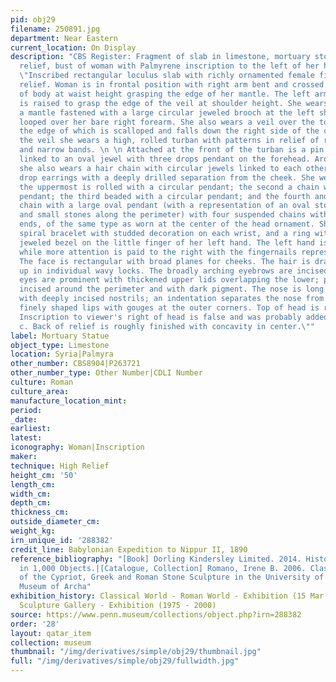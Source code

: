 ```yaml
---
pid: obj29
filename: 250891.jpg
department: Near Eastern
current_location: On Display
description: "CBS Register: Fragment of slab in limestone, mortuary stone. In high
  relief, bust of woman with Palmyrene inscription to the left of her head.\n \n Romano:
  \"Inscribed rectangular loculus slab with richly ornamented female figure in high
  relief. Woman is in frontal position with right arm bent and crossed over in front
  of body at waist height grasping the edge of her mantle. The left arm is bent and
  is raised to grasp the edge of the veil at shoulder height. She wears a tunic with
  a mantle fastened with a large circular jeweled brooch at the left shoulder and
  looped over her bare right forearm. She also wears a veil over the top of her head,
  the edge of which is scalloped and falls down the right side of the chest. Beneath
  the veil she wears a high, rolled turban with patterns in relief of rosettes, dots
  and narrow bands. \n \n Attached at the front of the turban is a pin with a rectangle
  linked to an oval jewel with three drops pendant on the forehead. Around her head
  she also wears a hair chain with circular jewels linked to each other. She wears
  drop earrings with a deeply drilled separation from the cheek. She wears four necklaces:
  the uppermost is rolled with a circular pendant; the second a chain with a circular
  pendant; the third beaded with a circular pendant; and the fourth and lowest a thick
  chain with a large oval pendant (with a representation of an oval stone in the center
  and small stones along the perimeter) with four suspended chains with drops on the
  ends, of the same type as worn at the center of the head ornament. She wears a thick
  spiral bracelet with studded decoration on each wrist, and a ring with a circular
  jeweled bezel on the little finger of her left hand. The left hand is poorly executed,
  while more attention is paid to the right with the fingernails represented. \n \n
  The face is rectangular with broad planes for cheeks. The hair is drawn back and
  up in individual wavy locks. The broadly arching eyebrows are incised; the almond-shaped
  eyes are prominent with thickened upper lids overlapping the lower; protruding irises
  incised around the perimeter and with dark pigment. The nose is long and straight
  with deeply incised nostrils; an indentation separates the nose from the small mouth;
  finely shaped lips with gouges at the outer corners. Top of head is roughly finished.
  Inscription to viewer's right of head is false and was probably added in the 19th
  c. Back of relief is roughly finished with concavity in center.\""
label: Mortuary Statue
object_type: Limestone
location: Syria|Palmyra
other_number: CBS8904|P263721
other_number_type: Other Number|CDLI Number
culture: Roman
culture_area:
manufacture_location_mint:
period:
_date:
earliest:
latest:
iconography: Woman|Inscription
maker:
technique: High Relief
height_cm: '50'
length_cm:
width_cm:
depth_cm:
thickness_cm:
outside_diameter_cm:
weight_kg:
irn_unique_id: '288382'
credit_line: Babylonian Expedition to Nippur II, 1890
reference_bibliography: "[Book] Dorling Kindersley Limited. 2014. History of the World
  in 1,000 Objects.|[Catalogue, Collection] Romano, Irene B. 2006. Classical Sculpture|Catalogue
  of the Cypriot, Greek and Roman Stone Sculpture in the University of Pennsylvania
  Museum of Archa"
exhibition_history: Classical World - Roman World - Exhibition (15 Mar 2003)|Roman
  Sculpture Gallery - Exhibition (1975 - 2000)
source: https://www.penn.museum/collections/object.php?irn=288382
order: '28'
layout: qatar_item
collection: museum
thumbnail: "/img/derivatives/simple/obj29/thumbnail.jpg"
full: "/img/derivatives/simple/obj29/fullwidth.jpg"
---
```

